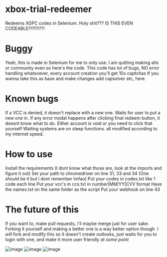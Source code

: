 # xbox-trial-redeemer
Redeems XGPC codes in Selenium. Holy shit??? IS THIS EVEN CODEABLE?!?!?!??!

# Buggy
Yeah, this is made in Selenium for me to only use. I am quitting making alts or community even so here's the code.
This code has lot of bugs, NO error handling whatsoever, every account creation you'll get 10x captchas
If you wanna take this as base and make changes add capsolver etc, here.

# Known bugs
If a VCC is denied, it doesn't replace with a new one. Waits for user to put a new one in.
If any error modal happens after clicking final redeem button, it doesnt know what to do. Either account is void or you need to click that yourself
Waiting systems are on sleep functions. all modified according to my internet speed.

# How to use
Install the requirements (I dont know what those are, look at the imports and figure it out)
Set your path to chromedriver on line 31, 33 and 34 (One should be it but i dont remember lmfao)
Put your codes in codes.txt like 1 code each line
Put your vcc's in ccs.txt in number|MM|YY|CVV format
Have the names.txt on the same folder as the script
Put your webhook on line 43

# The future of this
If you want to, make pull requests, i'll maybe merge just for user sake. Forking it yourself and making a better one is a way better option though.
I *will* fork and modify this so it doesn't create outlooks, just waits for you to login with one, and make it more user friendly *at some point*

![image](https://github.com/user-attachments/assets/7fbf3cf0-89a0-4f8d-80b3-7399c5d194d4)
![image](https://github.com/user-attachments/assets/26e2131f-d088-42ac-b691-8a5cbbea77ef)
![image](https://github.com/user-attachments/assets/30d84568-16ef-492c-99cd-d03c0ba7b092)
